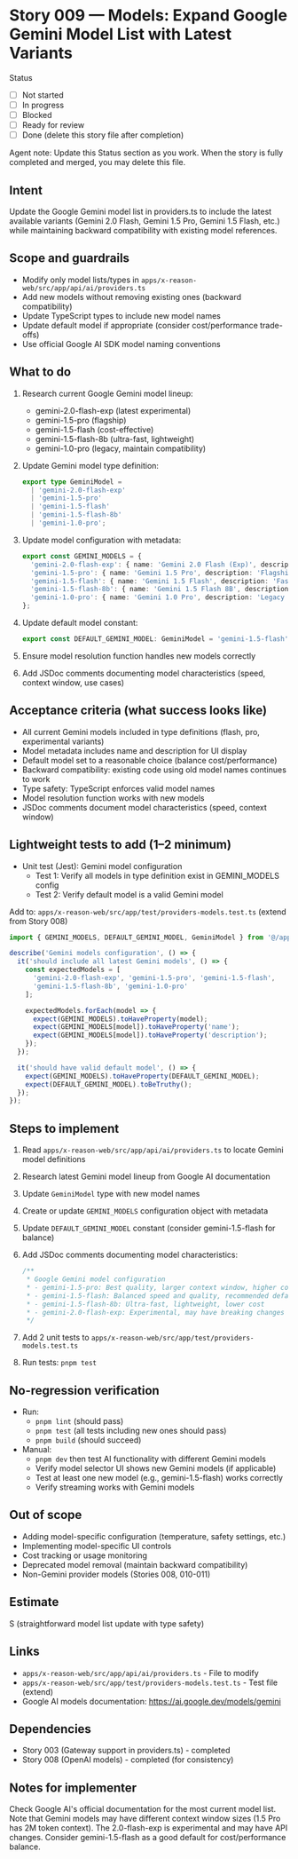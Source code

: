# Story 009 — Models: Expand Google Gemini Model List with Latest Variants

Status
- [ ] Not started
- [ ] In progress
- [ ] Blocked
- [ ] Ready for review
- [ ] Done (delete this story file after completion)

Agent note: Update this Status section as you work. When the story is fully completed and merged, you may delete this file.

## Intent

Update the Google Gemini model list in providers.ts to include the latest available variants (Gemini 2.0 Flash, Gemini 1.5 Pro, Gemini 1.5 Flash, etc.) while maintaining backward compatibility with existing model references.

## Scope and guardrails

- Modify only model lists/types in `apps/x-reason-web/src/app/api/ai/providers.ts`
- Add new models without removing existing ones (backward compatibility)
- Update TypeScript types to include new model names
- Update default model if appropriate (consider cost/performance trade-offs)
- Use official Google AI SDK model naming conventions

## What to do

1. Research current Google Gemini model lineup:
   - gemini-2.0-flash-exp (latest experimental)
   - gemini-1.5-pro (flagship)
   - gemini-1.5-flash (cost-effective)
   - gemini-1.5-flash-8b (ultra-fast, lightweight)
   - gemini-1.0-pro (legacy, maintain compatibility)

2. Update Gemini model type definition:
   ```typescript
   export type GeminiModel =
     | 'gemini-2.0-flash-exp'
     | 'gemini-1.5-pro'
     | 'gemini-1.5-flash'
     | 'gemini-1.5-flash-8b'
     | 'gemini-1.0-pro';
   ```

3. Update model configuration with metadata:
   ```typescript
   export const GEMINI_MODELS = {
     'gemini-2.0-flash-exp': { name: 'Gemini 2.0 Flash (Exp)', description: 'Latest experimental model' },
     'gemini-1.5-pro': { name: 'Gemini 1.5 Pro', description: 'Flagship model, best quality' },
     'gemini-1.5-flash': { name: 'Gemini 1.5 Flash', description: 'Fast and cost-effective' },
     'gemini-1.5-flash-8b': { name: 'Gemini 1.5 Flash 8B', description: 'Ultra-fast, lightweight' },
     'gemini-1.0-pro': { name: 'Gemini 1.0 Pro', description: 'Legacy model' },
   };
   ```

4. Update default model constant:
   ```typescript
   export const DEFAULT_GEMINI_MODEL: GeminiModel = 'gemini-1.5-flash'; // Balanced cost/performance
   ```

5. Ensure model resolution function handles new models correctly

6. Add JSDoc comments documenting model characteristics (speed, context window, use cases)

## Acceptance criteria (what success looks like)

- All current Gemini models included in type definitions (flash, pro, experimental variants)
- Model metadata includes name and description for UI display
- Default model set to a reasonable choice (balance cost/performance)
- Backward compatibility: existing code using old model names continues to work
- Type safety: TypeScript enforces valid model names
- Model resolution function works with new models
- JSDoc comments document model characteristics (speed, context window)

## Lightweight tests to add (1–2 minimum)

- Unit test (Jest): Gemini model configuration
  - Test 1: Verify all models in type definition exist in GEMINI_MODELS config
  - Test 2: Verify default model is a valid Gemini model

Add to: `apps/x-reason-web/src/app/test/providers-models.test.ts` (extend from Story 008)

```typescript
import { GEMINI_MODELS, DEFAULT_GEMINI_MODEL, GeminiModel } from '@/app/api/ai/providers';

describe('Gemini models configuration', () => {
  it('should include all latest Gemini models', () => {
    const expectedModels = [
      'gemini-2.0-flash-exp', 'gemini-1.5-pro', 'gemini-1.5-flash',
      'gemini-1.5-flash-8b', 'gemini-1.0-pro'
    ];

    expectedModels.forEach(model => {
      expect(GEMINI_MODELS).toHaveProperty(model);
      expect(GEMINI_MODELS[model]).toHaveProperty('name');
      expect(GEMINI_MODELS[model]).toHaveProperty('description');
    });
  });

  it('should have valid default model', () => {
    expect(GEMINI_MODELS).toHaveProperty(DEFAULT_GEMINI_MODEL);
    expect(DEFAULT_GEMINI_MODEL).toBeTruthy();
  });
});
```

## Steps to implement

1) Read `apps/x-reason-web/src/app/api/ai/providers.ts` to locate Gemini model definitions

2) Research latest Gemini model lineup from Google AI documentation

3) Update `GeminiModel` type with new model names

4) Create or update `GEMINI_MODELS` configuration object with metadata

5) Update `DEFAULT_GEMINI_MODEL` constant (consider gemini-1.5-flash for balance)

6) Add JSDoc comments documenting model characteristics:
   ```typescript
   /**
    * Google Gemini model configuration
    * - gemini-1.5-pro: Best quality, larger context window, higher cost
    * - gemini-1.5-flash: Balanced speed and quality, recommended default
    * - gemini-1.5-flash-8b: Ultra-fast, lightweight, lower cost
    * - gemini-2.0-flash-exp: Experimental, may have breaking changes
    */
   ```

7) Add 2 unit tests to `apps/x-reason-web/src/app/test/providers-models.test.ts`

8) Run tests: `pnpm test`

## No-regression verification

- Run:
  - `pnpm lint` (should pass)
  - `pnpm test` (all tests including new ones should pass)
  - `pnpm build` (should succeed)
- Manual:
  - `pnpm dev` then test AI functionality with different Gemini models
  - Verify model selector UI shows new Gemini models (if applicable)
  - Test at least one new model (e.g., gemini-1.5-flash) works correctly
  - Verify streaming works with Gemini models

## Out of scope

- Adding model-specific configuration (temperature, safety settings, etc.)
- Implementing model-specific UI controls
- Cost tracking or usage monitoring
- Deprecated model removal (maintain backward compatibility)
- Non-Gemini provider models (Stories 008, 010-011)

## Estimate

S (straightforward model list update with type safety)

## Links

- `apps/x-reason-web/src/app/api/ai/providers.ts` - File to modify
- `apps/x-reason-web/src/app/test/providers-models.test.ts` - Test file (extend)
- Google AI models documentation: https://ai.google.dev/models/gemini

## Dependencies

- Story 003 (Gateway support in providers.ts) - completed
- Story 008 (OpenAI models) - completed (for consistency)

## Notes for implementer

Check Google AI's official documentation for the most current model list. Note that Gemini models may have different context window sizes (1.5 Pro has 2M token context). The 2.0-flash-exp is experimental and may have API changes. Consider gemini-1.5-flash as a good default for cost/performance balance.